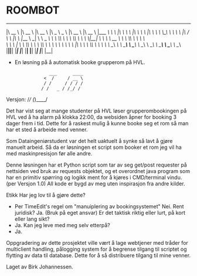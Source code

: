 # ROOMBOT
 ________      ________      ________      _____ ______       ________      ________      _________   
|\   __  \    |\   __  \    |\   __  \    |\   _ \  _   \    |\   __  \    |\   __  \    |\___   ___\ 
\ \  \|\  \   \ \  \|\  \   \ \  \|\  \   \ \  \\\__\ \  \   \ \  \|\ /_   \ \  \|\  \   \|___ \  \_| 
 \ \   _  _\   \ \  \\\  \   \ \  \\\  \   \ \  \\|__| \  \   \ \   __  \   \ \  \\\  \       \ \  \  
  \ \  \\  \|   \ \  \\\  \   \ \  \\\  \   \ \  \    \ \  \   \ \  \|\  \   \ \  \\\  \       \ \  \ 
   \ \__\\ _\    \ \_______\   \ \_______\   \ \__\    \ \__\   \ \_______\   \ \_______\       \ \__\                             
    \|__|\|__|    \|_______|    \|_______|    \|__|     \|__|    \|_______|    \|_______|        \|__|
    
  - En løsning på å automatisk booke grupperom på HVL.
 
                     ___      ____ 
                   <  /     / __ \
                   / /     / / / /
                  / /   _ / /_/ / 
 Versjon:        /_/   (_)\____/   


Det har vist seg at mange studenter på HVL løser grupperombookingen på HVL ved å ha alarm på klokka 22:00, da websiden åpner for booking 3 dager frem i tid. Dette for å raskest mulig å kunne booke seg et rom så man har et sted å arbeide med venner.

Som Dataingeniørstudent var det helt uaktuelt å synke så lavt å gjøre manuelt arbeid. Så da er løsningen et script som booker et rom jeg vil ha med maskinpresisjon før alle andre.

Denne løsningen har et Python script som tar av seg get/post requester på nettsiden ved bruk av requests objektet, og et overordnet java program som har en primitiv spørring og logikk ment for å kjøres i CMD/terminal vindu. (per Versjon 1.0) 
All kode er bygd av meg uten inspirasjon fra andre kilder.


Etikk
Har jeg lov til å gjøre dette?
 - Per TimeEdit's regel om "manuiplering av bookingsystemet" Nei. Rent juridisk? Ja. (Bruk på eget ansvar)
Er det taktisk riktig eller lurt, på kort eller lang sikt?
 - Ja.
Kan jeg leve med meg selv etterpå?
 - Ja.

Oppgradering av dette prosjektet ville vært å lage webtjener med tråder for multiclient handling, pålogging system for å begrense tilgang til scriptet og flytting av data til database. Dette for å så distribuere tilgang til mine venner.

Laget av Birk Johannessen.
